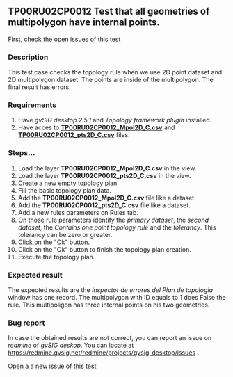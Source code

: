 ## TP00RU02CP0012 Test that all geometries of multipolygon have internal points.

[First, check the open issues of this test](https://redmine.gvsig.net/redmine/projects/gvsig-desktop/issues?utf8=%E2%9C%93&set_filter=1&f%5B%5D=status_id&op%5Bstatus_id%5D=o&f%5B%5D=subject&op%5Bsubject%5D=%7E&v%5Bsubject%5D%5B%5D=TP00RU02CP0012&f%5B%5D=&c%5B%5D=tracker&c%5B%5D=status&c%5B%5D=priority&c%5B%5D=subject&c%5B%5D=assigned_to&c%5B%5D=updated_on&group_by=)

### Description

This test case checks the topology rule when we use 2D point dataset and 2D multipolygon dataset. The points are inside of the multipolygon. The final result has errors.

### Requirements

1. Have *gvSIG desktop 2.5.1* and *Topology framework plugin* installed.
2. Have acces to [**TP00RU02CP0012_Mpol2D_C.csv**](https://github.com/jolicar/TopologyRuleContainsOnePointPolygon/blob/master/testing/cases/TP00_TopologyRules/RU02_ContainsOnePoint/CP0012_ptsC_MpolC/TP00RU02CP0012_Mpol2D_C.csv) and [**TP00RU02CP0012_pts2D_C.csv**](https://github.com/jolicar/TopologyRuleContainsOnePointPolygon/blob/master/testing/cases/TP00_TopologyRules/RU02_ContainsOnePoint/CP0012_ptsC_MpolC/TP00RU02CP0012_pts2D_C.csv) files.

### Steps...

1. Load the layer **TP00RU02CP0012_Mpol2D_C.csv** in the view.
2. Load the layer **TP00RU02CP0012_pts2D_C.csv** in the view.
3. Create a new empty topology plan.
4. Fill the basic topology plan data.
5. Add the **TP00RU02CP0012_Mpol2D_C.csv** file like a dataset.
6. Add the **TP00RU02CP0012_pts2D_C.csv** file like a dataset.
7. Add a new rules parameters on Rules tab.
8. On those rule parameters identify the *primary dataset*, the *second dataset*, the *Contains one point topology rule* and the *tolerancy*. This tolerancy can be zero or greater.
9. Click on the "Ok" button.
10. Click on the "Ok" button to finish the topology plan creation.
11. Execute the topology plan.

### Expected result

The expected results are the *Inspector de errores del Plan de topologia* window has one record. The multipolygon with ID equals to 1 does False the rule. This multipoligon has three internal points on his two geometries.


### Bug report


In case the obtained results are not correct, you can report an issue on *redmine* of *gvSIG deskop*. You can locate at
https://redmine.gvsig.net/redmine/projects/gvsig-desktop/issues .

[Open a a new issue of this test](https://redmine.gvsig.net/redmine/projects/gvsig-desktop/issues/new?issue[subject]=TP00RU02CP0012+Test+that+all+geometries+of+multipolygon+have+internal+points)
